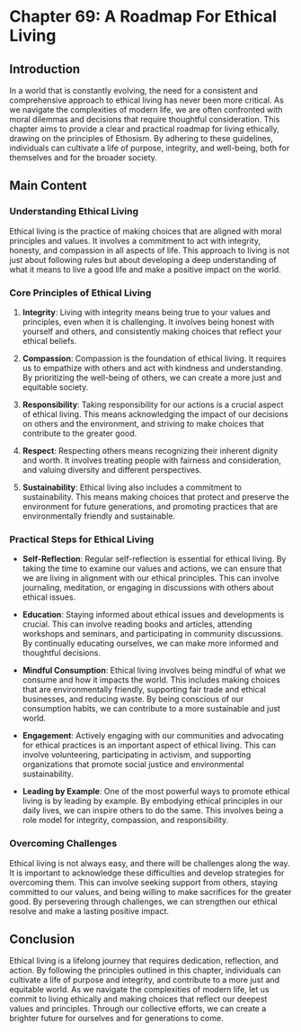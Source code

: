 # Chapter 69: A Roadmap For Ethical Living

## Introduction

In a world that is constantly evolving, the need for a consistent and comprehensive approach to ethical living has never been more critical. As we navigate the complexities of modern life, we are often confronted with moral dilemmas and decisions that require thoughtful consideration. This chapter aims to provide a clear and practical roadmap for living ethically, drawing on the principles of Ethosism. By adhering to these guidelines, individuals can cultivate a life of purpose, integrity, and well-being, both for themselves and for the broader society.

## Main Content

### Understanding Ethical Living

Ethical living is the practice of making choices that are aligned with moral principles and values. It involves a commitment to act with integrity, honesty, and compassion in all aspects of life. This approach to living is not just about following rules but about developing a deep understanding of what it means to live a good life and make a positive impact on the world.

### Core Principles of Ethical Living

1. **Integrity**: Living with integrity means being true to your values and principles, even when it is challenging. It involves being honest with yourself and others, and consistently making choices that reflect your ethical beliefs.

2. **Compassion**: Compassion is the foundation of ethical living. It requires us to empathize with others and act with kindness and understanding. By prioritizing the well-being of others, we can create a more just and equitable society.

3. **Responsibility**: Taking responsibility for our actions is a crucial aspect of ethical living. This means acknowledging the impact of our decisions on others and the environment, and striving to make choices that contribute to the greater good.

4. **Respect**: Respecting others means recognizing their inherent dignity and worth. It involves treating people with fairness and consideration, and valuing diversity and different perspectives.

5. **Sustainability**: Ethical living also includes a commitment to sustainability. This means making choices that protect and preserve the environment for future generations, and promoting practices that are environmentally friendly and sustainable.

### Practical Steps for Ethical Living

- **Self-Reflection**: Regular self-reflection is essential for ethical living. By taking the time to examine our values and actions, we can ensure that we are living in alignment with our ethical principles. This can involve journaling, meditation, or engaging in discussions with others about ethical issues.

- **Education**: Staying informed about ethical issues and developments is crucial. This can involve reading books and articles, attending workshops and seminars, and participating in community discussions. By continually educating ourselves, we can make more informed and thoughtful decisions.

- **Mindful Consumption**: Ethical living involves being mindful of what we consume and how it impacts the world. This includes making choices that are environmentally friendly, supporting fair trade and ethical businesses, and reducing waste. By being conscious of our consumption habits, we can contribute to a more sustainable and just world.

- **Engagement**: Actively engaging with our communities and advocating for ethical practices is an important aspect of ethical living. This can involve volunteering, participating in activism, and supporting organizations that promote social justice and environmental sustainability.

- **Leading by Example**: One of the most powerful ways to promote ethical living is by leading by example. By embodying ethical principles in our daily lives, we can inspire others to do the same. This involves being a role model for integrity, compassion, and responsibility.

### Overcoming Challenges

Ethical living is not always easy, and there will be challenges along the way. It is important to acknowledge these difficulties and develop strategies for overcoming them. This can involve seeking support from others, staying committed to our values, and being willing to make sacrifices for the greater good. By persevering through challenges, we can strengthen our ethical resolve and make a lasting positive impact.

## Conclusion

Ethical living is a lifelong journey that requires dedication, reflection, and action. By following the principles outlined in this chapter, individuals can cultivate a life of purpose and integrity, and contribute to a more just and equitable world. As we navigate the complexities of modern life, let us commit to living ethically and making choices that reflect our deepest values and principles. Through our collective efforts, we can create a brighter future for ourselves and for generations to come.